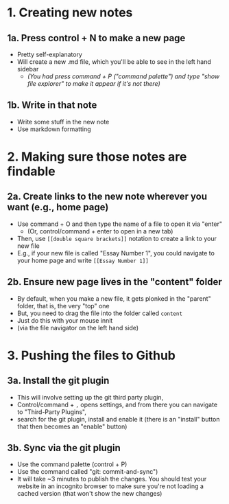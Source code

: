 # 1. Creating new notes
## 1a. Press control + N to make a new page  
- Pretty self-explanatory 
- Will create a new .md file, which you'll be able to see in the left hand sidebar
	- *(You had press command + P ("command palette") and type "show file explorer" to make it appear if it's not there)*
## 1b. Write in that note  
- Write some stuff in the new note
- Use markdown formatting
# 2. Making sure those notes are findable
## 2a. Create links to the new note wherever you want (e.g., home page)  
- Use command + O and then type the name of a file to open it via "enter"
	- (Or, control/command + enter to open in a new tab)
- Then, use `[[double square brackets]]` notation to create a link to your new file
- E.g., if your new file is called "Essay Number 1", you could navigate to your home page and write `[[Essay Number 1]]`
## 2b. Ensure new page lives in the "content" folder
- By default, when you make a new file, it gets plonked in the "parent" folder, that is, the very "top" one
- But, you need to drag the file into the folder called `content`
- Just do this with your mouse innit
- (via the file navigator on the left hand side)
# 3. Pushing the files to Github
## 3a. Install the git plugin
- This will involve setting up the git third party plugin, 
- Control/command + `,` opens settings, and from there you can navigate to "Third-Party Plugins", 
- search for the git plugin, install and enable it (there is an "install" button that then becomes an "enable" button)
## 3b. Sync via the git plugin
- Use the command palette (control + P) 
- Use the command called "git: commit-and-sync")  
- It will take ~3 minutes to publish the changes. You should test your website in an incognito browser to make sure you're not loading a cached version (that won't show the new changes)